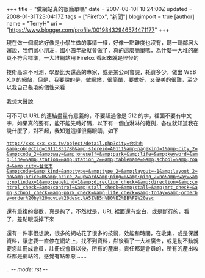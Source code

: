 +++
title = "做網站真的很簡單嗎"
date = 2007-08-10T18:24:00Z
updated = 2008-01-31T23:04:17Z
tags = ["Firefox", "新聞"]
blogimport = true 
[author]
	name = "TerryH"
	uri = "https://www.blogger.com/profile/00198432946574471177"
+++

現在做一個網站好像是小學生做的事情一樣，好像一點難度也沒有，聽一聽鄰居大嬸說，我們家小朋友，國小四年級就會做了，真的這麼簡單嗎，為什麼一大堆的網頁不符合標準，一大堆網站用 Firefox 看起來就是怪怪的<br /><br />技術高深不可測，學歷比天還高的專家，或是某公司會說，耗資多少，做出 WEB X.0 的網站，但是，我要說的是，做網站，很簡單，要做好，又優美的很難，至少以我自己龜毛的個性來看<br /><br />我想大聲說<br /><br />可不可以 URL 的連結盡量有意義的，不要超過像是 512 的字，裡面不要有中文字，如果真的要有，能不能先轉好碼，以下有一個血淋淋的範例，各位就知道我在說什麼了，對不起，我知道這樣很傷眼睛，如下<br /><code><br />http://xxx.xxx.xxx.tw/object/detail.php?city=台北市&amp;objectid=10111831780&amp;storeid=A0111&amp;pagekind=1&amp;city_2=&amp;code_2=&amp;way=&amp;oneself=&amp;park=&amp;life=&amp;keyword=&amp;line=&amp;station=&amp;station_2=&amp;tablename=&amp;school=&amp;road=&amp;city=台北市&amp;code=&amp;kind=&amp;type=&amp;type_2=&amp;layout=-1&amp;layout_2=no&amp;price=0&amp;price_2=upward&amp;ping=0&amp;ping_2=no&amp;way=&amp;notindex=1&amp;pagekind=1&amp;direction_check=&amp;direction=&amp;control_check=&amp;control=&amp;stall_check=&amp;stall=&amp;mrt_check=&amp;school_check=&amp;park_check=&amp;life_check=&amp;today=&amp;orderby=order%20by%20movie%20desc,%A5Z%B5n%B0%E2%BB%F9%20asc<br /></code><br />還有重複的變數，真是夠了，不然就是，URL 裡面還有空白，或是斷行的，看了，差點眼淚掉下來<br /><br />還有一件事很想說，很多的網站花了很多的技術，效能和時間，在收集，或是保護資料，讓您要一直停在網站上，找不到資料，然後看了一大堆廣告，或是動不動就要您註冊成會員，註冊成會員以後，所有的產出，責任都是會員的，所有的產出收益都是網站的，感覺有點邪惡 ......<br /><br />.. -*- mode: rst -*-
